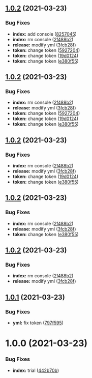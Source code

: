 ## [1.0.2](https://github.com/LucianoChen/node_test/compare/v1.0.1...v1.0.2) (2021-03-23)


### Bug Fixes

* **index:** add console ([8257045](https://github.com/LucianoChen/node_test/commit/825704519d6a9a4178f839a8fb3c25340dfbc3cf))
* **index:** rm console ([2f488b2](https://github.com/LucianoChen/node_test/commit/2f488b26927b7221f654cc57cd7c42d7e0e4f13d))
* **release:** modify yml ([3fcb28f](https://github.com/LucianoChen/node_test/commit/3fcb28f7d1182c05b5588e3581bba4596edbccae))
* **token:** change token ([5927204](https://github.com/LucianoChen/node_test/commit/5927204ba1974d62845093cf7684782702a2b2f7))
* **token:** change token ([19d0124](https://github.com/LucianoChen/node_test/commit/19d01242f53a67d36f84c8b0df65df723fbc5a79))
* **token:** change token ([e380f55](https://github.com/LucianoChen/node_test/commit/e380f55574ac86b83557c66a567cc59002061ff7))

## [1.0.2](https://github.com/LucianoChen/node_test/compare/v1.0.1...v1.0.2) (2021-03-23)


### Bug Fixes

* **index:** rm console ([2f488b2](https://github.com/LucianoChen/node_test/commit/2f488b26927b7221f654cc57cd7c42d7e0e4f13d))
* **release:** modify yml ([3fcb28f](https://github.com/LucianoChen/node_test/commit/3fcb28f7d1182c05b5588e3581bba4596edbccae))
* **token:** change token ([5927204](https://github.com/LucianoChen/node_test/commit/5927204ba1974d62845093cf7684782702a2b2f7))
* **token:** change token ([19d0124](https://github.com/LucianoChen/node_test/commit/19d01242f53a67d36f84c8b0df65df723fbc5a79))
* **token:** change token ([e380f55](https://github.com/LucianoChen/node_test/commit/e380f55574ac86b83557c66a567cc59002061ff7))

## [1.0.2](https://github.com/LucianoChen/node_test/compare/v1.0.1...v1.0.2) (2021-03-23)


### Bug Fixes

* **index:** rm console ([2f488b2](https://github.com/LucianoChen/node_test/commit/2f488b26927b7221f654cc57cd7c42d7e0e4f13d))
* **release:** modify yml ([3fcb28f](https://github.com/LucianoChen/node_test/commit/3fcb28f7d1182c05b5588e3581bba4596edbccae))
* **token:** change token ([19d0124](https://github.com/LucianoChen/node_test/commit/19d01242f53a67d36f84c8b0df65df723fbc5a79))
* **token:** change token ([e380f55](https://github.com/LucianoChen/node_test/commit/e380f55574ac86b83557c66a567cc59002061ff7))

## [1.0.2](https://github.com/LucianoChen/node_test/compare/v1.0.1...v1.0.2) (2021-03-23)


### Bug Fixes

* **index:** rm console ([2f488b2](https://github.com/LucianoChen/node_test/commit/2f488b26927b7221f654cc57cd7c42d7e0e4f13d))
* **release:** modify yml ([3fcb28f](https://github.com/LucianoChen/node_test/commit/3fcb28f7d1182c05b5588e3581bba4596edbccae))
* **token:** change token ([e380f55](https://github.com/LucianoChen/node_test/commit/e380f55574ac86b83557c66a567cc59002061ff7))

## [1.0.2](https://github.com/LucianoChen/node_test/compare/v1.0.1...v1.0.2) (2021-03-23)


### Bug Fixes

* **index:** rm console ([2f488b2](https://github.com/LucianoChen/node_test/commit/2f488b26927b7221f654cc57cd7c42d7e0e4f13d))
* **release:** modify yml ([3fcb28f](https://github.com/LucianoChen/node_test/commit/3fcb28f7d1182c05b5588e3581bba4596edbccae))

## [1.0.1](https://github.com/LucianoChen/node_test/compare/v1.0.0...v1.0.1) (2021-03-23)


### Bug Fixes

* **yml:** fix token ([797f595](https://github.com/LucianoChen/node_test/commit/797f595eeccbc59c89e90b6ee8c92d3a9b3970a8))

# 1.0.0 (2021-03-23)


### Bug Fixes

* **index:** trial ([442b70b](https://github.com/LucianoChen/node_test/commit/442b70bf15dc601653896a627fc4fb0515615e3c))
